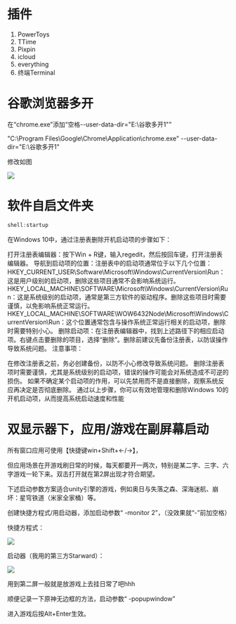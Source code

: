 
# 插件
1. PowerToys
2. TTime
3. Pixpin
4. icloud
5. everything
6. 终端Terminal



# 谷歌浏览器多开

在“chrome.exe”添加“空格--user-data-dir="E:\谷歌多开1"”

"C:\Program Files\Google\Chrome\Application\chrome.exe" --user-data-dir="E:\谷歌多开1"

修改如图

![](https://pic1.zhimg.com/80/v2-e1c7bf8fc3acde3f30a1115371928f50_1440w.webp)



# 软件自启文件夹
```java
shell:startup
```

在Windows 10中，通过注册表删除开机启动项的步骤如下‌：

‌打开注册表编辑器‌：按下Win + R键，输入regedit，然后按回车键，打开注册表编辑器。
‌导航到启动项的位置‌：注册表中的启动项通常位于以下几个位置：
HKEY_CURRENT_USER\Software\Microsoft\Windows\CurrentVersion\Run：这是用户级别的启动项，删除这些项目通常不会影响系统运行。
HKEY_LOCAL_MACHINE\SOFTWARE\Microsoft\Windows\CurrentVersion\Run：这是系统级别的启动项，通常是第三方软件的驱动程序。删除这些项目时需要谨慎，以免影响系统正常运行。
HKEY_LOCAL_MACHINE\SOFTWARE\WOW6432Node\Microsoft\Windows\CurrentVersion\Run：这个位置通常包含与操作系统正常运行相关的启动项，删除时需要特别小心。
‌删除启动项‌：在注册表编辑器中，找到上述路径下的相应启动项。右键点击要删除的项目，选择“删除”。删除前建议先备份注册表，以防误操作导致系统问题。
‌注意事项‌：

在修改注册表之前，务必创建备份，以防不小心修改导致系统问题。
删除注册表项时需要谨慎，尤其是系统级别的启动项，错误的操作可能会对系统造成不可逆的损伤。
如果不确定某个启动项的作用，可以先禁用而不是直接删除，观察系统反应再决定是否彻底删除。
通过以上步骤，你可以有效地管理和删除Windows 10的开机启动项，从而提高系统启动速度和性能‌


# 双显示器下，应用/游戏在副屏幕启动

所有窗口应用可使用【快捷键win+Shift+←/→】，

但应用场景在开游戏刷日常的时候，每天都要开一两次，特别是某二字、三字、六字游戏一轮下来。双击打开就在第2屏出现才符合期望。

下述启动参数方案适合unity引擎的游戏，例如奥日与失落之森、深海迷航、崩坏：星穹铁道（米家全家桶）等。

创建快捷方程式/用启动器，添加启动参数“ -monitor 2”，（没效果就“-”前加空格）

快捷方程式：

![](https://pic1.zhimg.com/80/v2-b907beaaacb0dd096cf57d072a9f42f8_720w.webp)

启动器（我用的第三方Starward）：

![](https://pic3.zhimg.com/80/v2-dcf94f0277a076a7c7959cb3e2a9f0f2_720w.webp)

用到第二屏一般就是放游戏上去挂日常了吧hhh

顺便记录一下原神无边框的方法，启动参数“ -popupwindow”

进入游戏后按Alt+Enter生效。

